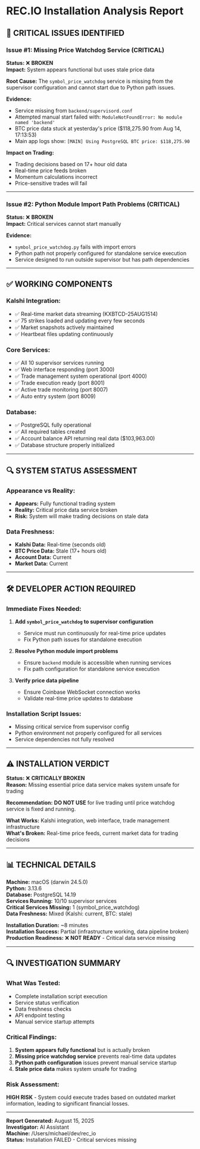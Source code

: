 # REC.IO Installation Analysis Report

## 🚨 **CRITICAL ISSUES IDENTIFIED**

### **Issue #1: Missing Price Watchdog Service (CRITICAL)**
**Status:** ❌ **BROKEN**  
**Impact:** System appears functional but uses stale price data

**Root Cause:** The `symbol_price_watchdog` service is missing from the supervisor configuration and cannot start due to Python path issues.

**Evidence:**
- Service missing from `backend/supervisord.conf`
- Attempted manual start failed with: `ModuleNotFoundError: No module named 'backend'`
- BTC price data stuck at yesterday's price ($118,275.90 from Aug 14, 17:13:53)
- Main app logs show: `[MAIN] Using PostgreSQL BTC price: $118,275.90`

**Impact on Trading:**
- Trading decisions based on 17+ hour old data
- Real-time price feeds broken
- Momentum calculations incorrect
- Price-sensitive trades will fail

---

### **Issue #2: Python Module Import Path Problems (CRITICAL)**
**Status:** ❌ **BROKEN**  
**Impact:** Critical services cannot start manually

**Evidence:**
- `symbol_price_watchdog.py` fails with import errors
- Python path not properly configured for standalone service execution
- Service designed to run outside supervisor but has path dependencies

---

## ✅ **WORKING COMPONENTS**

### **Kalshi Integration:**
- ✅ Real-time market data streaming (KXBTCD-25AUG1514)
- ✅ 75 strikes loaded and updating every few seconds
- ✅ Market snapshots actively maintained
- ✅ Heartbeat files updating continuously

### **Core Services:**
- ✅ All 10 supervisor services running
- ✅ Web interface responding (port 3000)
- ✅ Trade management system operational (port 4000)
- ✅ Trade execution ready (port 8001)
- ✅ Active trade monitoring (port 8007)
- ✅ Auto entry system (port 8009)

### **Database:**
- ✅ PostgreSQL fully operational
- ✅ All required tables created
- ✅ Account balance API returning real data ($103,963.00)
- ✅ Database structure properly initialized

---

## 🔍 **SYSTEM STATUS ASSESSMENT**

### **Appearance vs Reality:**
- **Appears:** Fully functional trading system
- **Reality:** Critical price data service broken
- **Risk:** System will make trading decisions on stale data

### **Data Freshness:**
- **Kalshi Data:** Real-time (seconds old)
- **BTC Price Data:** Stale (17+ hours old)
- **Account Data:** Current
- **Market Data:** Current

---

## 🛠️ **DEVELOPER ACTION REQUIRED**

### **Immediate Fixes Needed:**

1. **Add `symbol_price_watchdog` to supervisor configuration**
   - Service must run continuously for real-time price updates
   - Fix Python path issues for standalone execution

2. **Resolve Python module import problems**
   - Ensure `backend` module is accessible when running services
   - Fix path configuration for standalone service execution

3. **Verify price data pipeline**
   - Ensure Coinbase WebSocket connection works
   - Validate real-time price updates to database

### **Installation Script Issues:**
- Missing critical service from supervisor config
- Python environment not properly configured for all services
- Service dependencies not fully resolved

---

## ⚠️ **INSTALLATION VERDICT**

**Status:** ❌ **CRITICALLY BROKEN**  
**Reason:** Missing essential price data service makes system unsafe for trading

**Recommendation:** **DO NOT USE** for live trading until price watchdog service is fixed and running.

**What Works:** Kalshi integration, web interface, trade management infrastructure  
**What's Broken:** Real-time price feeds, current market data for trading decisions

---

## 📊 **TECHNICAL DETAILS**

**Machine:** macOS (darwin 24.5.0)  
**Python:** 3.13.6  
**Database:** PostgreSQL 14.19  
**Services Running:** 10/10 supervisor services  
**Critical Services Missing:** 1 (symbol_price_watchdog)  
**Data Freshness:** Mixed (Kalshi: current, BTC: stale)  

**Installation Duration:** ~8 minutes  
**Installation Success:** Partial (infrastructure working, data pipeline broken)  
**Production Readiness:** ❌ **NOT READY** - Critical data service missing

---

## 🔍 **INVESTIGATION SUMMARY**

### **What Was Tested:**
- Complete installation script execution
- Service status verification
- Data freshness checks
- API endpoint testing
- Manual service startup attempts

### **Critical Findings:**
1. **System appears fully functional** but is actually broken
2. **Missing price watchdog service** prevents real-time data updates
3. **Python path configuration** issues prevent manual service startup
4. **Stale price data** makes system unsafe for trading

### **Risk Assessment:**
**HIGH RISK** - System could execute trades based on outdated market information, leading to significant financial losses.

---

**Report Generated:** August 15, 2025  
**Investigator:** AI Assistant  
**Machine:** /Users/michael/dev/rec_io  
**Status:** Installation FAILED - Critical services missing
